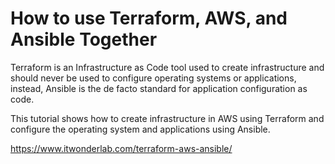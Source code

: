 # How to use Terraform, AWS, and Ansible Together

Terraform is an Infrastructure as Code tool used to create infrastructure and should never be used to configure operating systems or applications, instead, Ansible is the de facto standard for application configuration as code.

This tutorial shows how to create infrastructure in AWS using Terraform and configure the operating system and applications using Ansible.

https://www.itwonderlab.com/terraform-aws-ansible/

